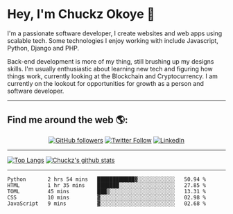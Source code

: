# Hey, I'm Chuckz Okoye 👑


I'm a passionate software developer, I create websites and web apps using scalable tech. Some technologies I enjoy working with include Javascript, Python, Django and PHP.

Back-end development is more of my thing, still brushing up my designs skills. I'm usually enthusiastic about learning new tech and figuring how things work, currently looking at the Blockchain and Cryptocurrency.
I am currently on the lookout for opportunities for growth as a person and software developer.

-----

## Find me around the web 🌎:
<p align="center">
    <a href="https://github.com/tricelex"><img alt="GitHub followers" src="https://img.shields.io/github/followers/tricelex?style=social"></a>
	<a href="https://twitter.com/chuckzokoye"><img alt="Twitter Follow" src="https://img.shields.io/twitter/follow/chuckzokoye?style=social"></a>
	<a href="https://www.linkedin.com/in/chuckzokoye"><img src="https://img.shields.io/badge/LinkedIn--_.svg?style=social&logo=linkedin" alt="LinkedIn"></a>
</p>

-----
[![Top Langs](https://github-readme-stats.vercel.app/api/top-langs/?username=tricelex)](https://github.com/anuraghazra/github-readme-stats)   [![Chuckz's github stats](https://github-readme-stats.vercel.app/api?username=tricelex&count_private=true&show_icons=true&theme=shades-of-purple)](https://github.com/anuraghazra/github-readme-stats)





-----

<!--START_SECTION:waka-->
```text
Python       2 hrs 54 mins   ████████████▓░░░░░░░░░░░░   50.94 % 
HTML         1 hr 35 mins    ███████░░░░░░░░░░░░░░░░░░   27.85 % 
TOML         45 mins         ███▒░░░░░░░░░░░░░░░░░░░░░   13.31 % 
CSS          10 mins         ▓░░░░░░░░░░░░░░░░░░░░░░░░   02.98 % 
JavaScript   9 mins          ▓░░░░░░░░░░░░░░░░░░░░░░░░   02.68 % 
```
<!--END_SECTION:waka-->